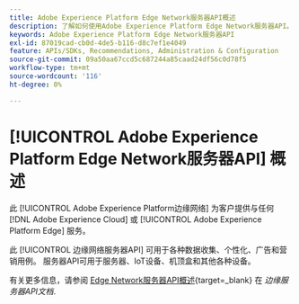 ```yaml
---
title: Adobe Experience Platform Edge Network服务器API概述
description: 了解如何使用Adobe Experience Platform Edge Network服务器API。
keywords: Adobe Experience Platform Edge Network服务器API
exl-id: 87019cad-cb0d-4de5-b116-d8c7ef1e4049
feature: APIs/SDKs, Recommendations, Administration & Configuration
source-git-commit: 09a50aa67ccd5c687244a85caad24df56c0d78f5
workflow-type: tm+mt
source-wordcount: '116'
ht-degree: 0%

---
```


# [!UICONTROL Adobe Experience Platform Edge Network服务器API] 概述

此 [!UICONTROL Adobe Experience Platform边缘网络] 为客户提供与任何 [!DNL Adobe Experience Cloud] 或 [!UICONTROL Adobe Experience Platform Edge] 服务。

此 [!UICONTROL 边缘网络服务器API] 可用于各种数据收集、个性化、广告和营销用例。 服务器API可用于服务器、IoT设备、机顶盒和其他各种设备。

有关更多信息，请参阅 [Edge Network服务器API概述](https://experienceleague.adobe.com/docs/experience-platform/edge-network-server-api/overview.html){target=_blank} 在 *边缘服务器API文档*.
